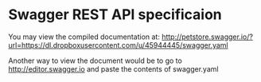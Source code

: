 Swagger REST API specificaion
=============================
You may view the compiled documentation at: http://petstore.swagger.io/?url=https://dl.dropboxusercontent.com/u/45944445/swagger.yaml

Another way to view the document would be to go to http://editor.swagger.io and paste the contents of swagger.yaml
